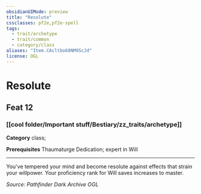 ```yaml
---
obsidianUIMode: preview
title: "Resolute"
cssclasses: pf2e,pf2e-spell
tags:
  - trait/archetype
  - trait/common
  - category/class
aliases: "Item.CAcltbo68NM9ScJd"
license: OGL
---
```

# Resolute
## Feat 12
### [[cool folder/Important stuff/Bestiary/zz_traits/archetype]]

**Category** class; 



**Prerequisites** Thaumaturge Dedication; expert in Will
* * *
You've tempered your mind and become resolute against effects that strain your willpower. Your proficiency rank for Will saves increases to master.

*Source: Pathfinder Dark Archive*
*OGL*